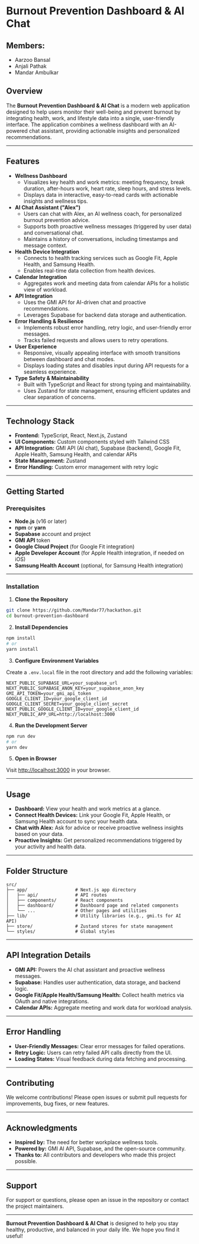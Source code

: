 # Burnout Prevention Dashboard \& AI Chat

## Members:
- Aarzoo Bansal
- Anjali Pathak
- Mandar Ambulkar

## Overview

The **Burnout Prevention Dashboard \& AI Chat** is a modern web application designed to help users monitor their well-being and prevent burnout by integrating health, work, and lifestyle data into a single, user-friendly interface. The application combines a wellness dashboard with an AI-powered chat assistant, providing actionable insights and personalized recommendations.

---

## Features

- **Wellness Dashboard**
    - Visualizes key health and work metrics: meeting frequency, break duration, after-hours work, heart rate, sleep hours, and stress levels.
    - Displays data in interactive, easy-to-read cards with actionable insights and wellness tips.
- **AI Chat Assistant ("Alex")**
    - Users can chat with Alex, an AI wellness coach, for personalized burnout prevention advice.
    - Supports both proactive wellness messages (triggered by user data) and conversational chat.
    - Maintains a history of conversations, including timestamps and message context.
- **Health Device Integration**
    - Connects to health tracking services such as Google Fit, Apple Health, and Samsung Health.
    - Enables real-time data collection from health devices.
- **Calendar Integration**
    - Aggregates work and meeting data from calendar APIs for a holistic view of workload.
- **API Integration**
    - Uses the GMI API for AI-driven chat and proactive recommendations.
    - Leverages Supabase for backend data storage and authentication.
- **Error Handling \& Resilience**
    - Implements robust error handling, retry logic, and user-friendly error messages.
    - Tracks failed requests and allows users to retry operations.
- **User Experience**
    - Responsive, visually appealing interface with smooth transitions between dashboard and chat modes.
    - Displays loading states and disables input during API requests for a seamless experience.
- **Type Safety \& Maintainability**
    - Built with TypeScript and React for strong typing and maintainability.
    - Uses Zustand for state management, ensuring efficient updates and clear separation of concerns.

---

## Technology Stack

- **Frontend:** TypeScript, React, Next.js, Zustand
- **UI Components:** Custom components styled with Tailwind CSS
- **API Integration:** GMI API (AI chat), Supabase (backend), Google Fit, Apple Health, Samsung Health, and calendar APIs
- **State Management:** Zustand
- **Error Handling:** Custom error management with retry logic

---

## Getting Started

### Prerequisites

- **Node.js** (v16 or later)
- **npm** or **yarn**
- **Supabase** account and project
- **GMI API** token
- **Google Cloud Project** (for Google Fit integration)
- **Apple Developer Account** (for Apple Health integration, if needed on iOS)
- **Samsung Health Account** (optional, for Samsung Health integration)

---

### Installation

1. **Clone the Repository**

```bash
git clone https://github.com/Mandar77/hackathon.git
cd burnout-prevention-dashboard
```

2. **Install Dependencies**

```bash
npm install
# or
yarn install
```

3. **Configure Environment Variables**

Create a `.env.local` file in the root directory and add the following variables:

```env
NEXT_PUBLIC_SUPABASE_URL=your_supabase_url
NEXT_PUBLIC_SUPABASE_ANON_KEY=your_supabase_anon_key
GMI_API_TOKEN=your_gmi_api_token
GOOGLE_CLIENT_ID=your_google_client_id
GOOGLE_CLIENT_SECRET=your_google_client_secret
NEXT_PUBLIC_GOOGLE_CLIENT_ID=your_google_client_id
NEXT_PUBLIC_APP_URL=http://localhost:3000
```

4. **Run the Development Server**

```bash
npm run dev
# or
yarn dev
```

5. **Open in Browser**

Visit [http://localhost:3000](http://localhost:3000) in your browser.

---

## Usage

- **Dashboard:** View your health and work metrics at a glance.
- **Connect Health Devices:** Link your Google Fit, Apple Health, or Samsung Health account to sync your health data.
- **Chat with Alex:** Ask for advice or receive proactive wellness insights based on your data.
- **Proactive Insights:** Get personalized recommendations triggered by your activity and health data.

---

## Folder Structure

```
src/
├── app/                  # Next.js app directory
│   ├── api/              # API routes
│   ├── components/       # React components
│   ├── dashboard/        # Dashboard page and related components
│   └── ...               # Other pages and utilities
├── lib/                  # Utility libraries (e.g., gmi.ts for AI API)
├── store/                # Zustand stores for state management
└── styles/               # Global styles
```


---

## API Integration Details

- **GMI API:** Powers the AI chat assistant and proactive wellness messages.
- **Supabase:** Handles user authentication, data storage, and backend logic.
- **Google Fit/Apple Health/Samsung Health:** Collect health metrics via OAuth and native integrations.
- **Calendar APIs:** Aggregate meeting and work data for workload analysis.

---

## Error Handling

- **User-Friendly Messages:** Clear error messages for failed operations.
- **Retry Logic:** Users can retry failed API calls directly from the UI.
- **Loading States:** Visual feedback during data fetching and processing.

---

## Contributing

We welcome contributions! Please open issues or submit pull requests for improvements, bug fixes, or new features.

---


## Acknowledgments

- **Inspired by:** The need for better workplace wellness tools.
- **Powered by:** GMI AI API, Supabase, and the open-source community.
- **Thanks to:** All contributors and developers who made this project possible.

---

## Support

For support or questions, please open an issue in the repository or contact the project maintainers.

---

**Burnout Prevention Dashboard \& AI Chat** is designed to help you stay healthy, productive, and balanced in your daily life. We hope you find it useful!
